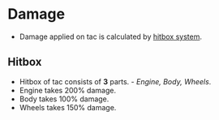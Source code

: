 # Damage
- Damage applied on tac is calculated by [hitbox system](http://counterstrike.wikia.com/wiki/Hitbox).

## Hitbox
- Hitbox of tac consists of **3** parts. - *Engine, Body, Wheels*.
- Engine takes 200% damage.
- Body takes 100% damage.
- Wheels takes 150% damage.
